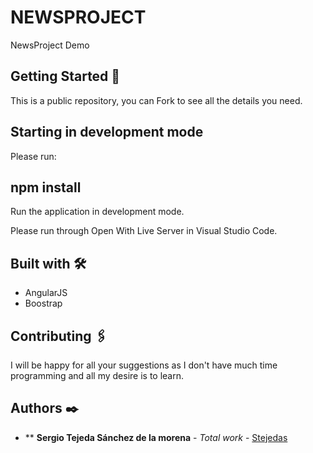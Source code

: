 # NEWSPROJECT 

NewsProject Demo

## Getting Started 🚀

This is a public repository, you can Fork to see all the details you need. 

## Starting in development mode

Please run:

## npm install

Run the application in development mode.

Please run through Open With Live Server in Visual Studio Code.

## Built with 🛠️

- AngularJS
- Boostrap

## Contributing 🖇️

I will be happy for all your suggestions as I don't have much time programming and all my desire is to learn.

## Authors ✒️

* ** **Sergio Tejeda Sánchez de la morena** - *Total work* - [Stejedas](https://github.com/Stejedas)